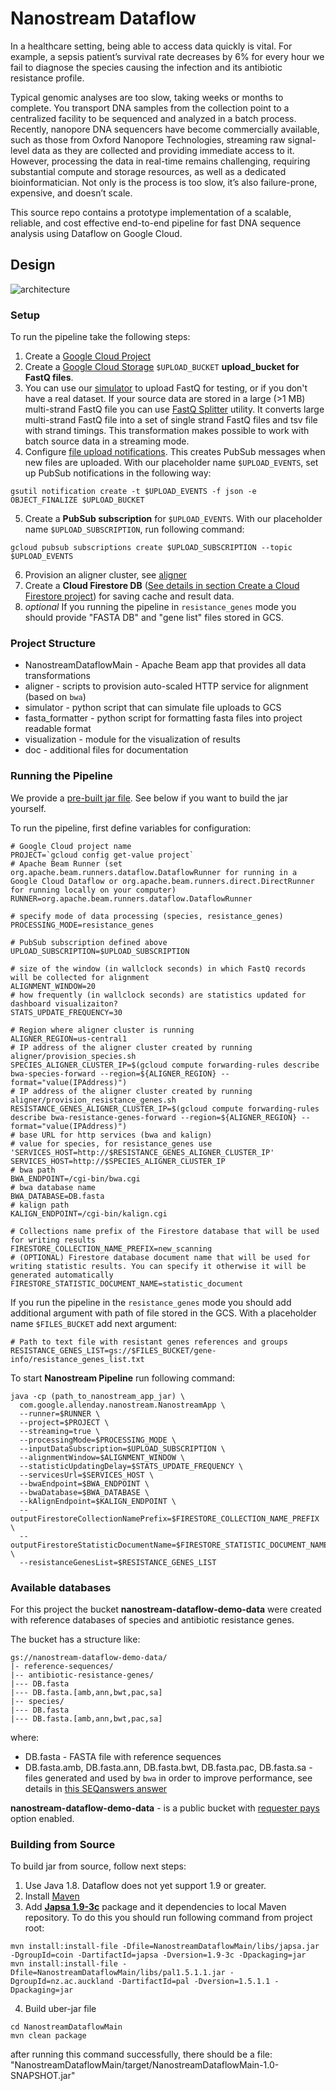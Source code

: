 # Nanostream Dataflow

In a healthcare setting, being able to access data quickly is vital. For example, a sepsis patient’s survival rate decreases by 6% for every hour we fail to diagnose the species causing the infection and its antibiotic resistance profile.

Typical genomic analyses are too slow, taking weeks or months to complete. You transport DNA samples from the collection point to a centralized facility to be sequenced and analyzed in a batch process. Recently, nanopore DNA sequencers have become commercially available, such as those from Oxford Nanopore Technologies, streaming raw signal-level data as they are collected and providing immediate access to it. However, processing the data in real-time remains challenging,  requiring substantial compute and storage resources, as well as a dedicated bioinformatician. Not only is the process is too slow, it’s also failure-prone, expensive, and doesn’t scale.

This source repo contains a prototype implementation of a scalable, reliable, and cost effective end-to-end pipeline for fast DNA sequence analysis using Dataflow on Google Cloud.

## Design

![architecture](doc/Taxonomy%20Counting.png)

### Setup

To run the pipeline take the following steps:

1. Create a [Google Cloud Project](https://cloud.google.com/)
2. Create a [Google Cloud Storage](https://cloud.google.com/storage/) `$UPLOAD_BUCKET` **upload_bucket for FastQ files**.
3. You can use our [simulator](https://github.com/allenday/nanostream-dataflow/blob/master/simulator) to upload FastQ for testing, or if you don't have a real dataset. If your source data are stored in a large (>1 MB) multi-strand FastQ file you can use [FastQ Splitter](https://github.com/allenday/nanostream-dataflow/blob/master/utilities/fastq_splitter) utility. It converts large multi-strand FastQ file into a set of single strand FastQ files and tsv file with strand timings. This transformation makes possible to work with batch source data in a streaming mode.
4. Configure [file upload notifications]((https://cloud.google.com/storage/docs/pubsub-notifications)). This creates PubSub messages when new files are uploaded. With our placeholder name `$UPLOAD_EVENTS`, set up PubSub notifications in the following way:
```
gsutil notification create -t $UPLOAD_EVENTS -f json -e OBJECT_FINALIZE $UPLOAD_BUCKET
```
5. Create a **PubSub subscription** for `$UPLOAD_EVENTS`. With our placeholder name `$UPLOAD_SUBSCRIPTION`, run following command:
```
gcloud pubsub subscriptions create $UPLOAD_SUBSCRIPTION --topic $UPLOAD_EVENTS
```
6. Provision an aligner cluster, see [aligner](aligner)
7. Create a **Cloud Firestore DB** ([See details in section Create a Cloud Firestore project](https://cloud.google.com/firestore/docs/quickstart-mobile-web#create_a_project)) for saving cache and result data.
8. *optional* If you running the pipeline in `resistance_genes` mode you should provide "FASTA DB" and "gene list" files stored in GCS.

### Project Structure
- NanostreamDataflowMain - Apache Beam app that provides all data transformations
- aligner - scripts to provision auto-scaled HTTP service for alignment (based on `bwa`)
- simulator - python script that can simulate file uploads to GCS
- fasta_formatter - python script for formatting fasta files into project readable format
- visualization - module for the visualization of results
- doc - additional files for documentation


### Running the Pipeline

We provide a [pre-built jar file](https://github.com/allenday/nanostream-dataflow/blob/master/NanostreamDataflowMain/build/). See below if you want to build the jar yourself.

To run the pipeline, first define variables for configuration:
```
# Google Cloud project name
PROJECT=`gcloud config get-value project`
# Apache Beam Runner (set org.apache.beam.runners.dataflow.DataflowRunner for running in a Google Cloud Dataflow or org.apache.beam.runners.direct.DirectRunner for running locally on your computer)
RUNNER=org.apache.beam.runners.dataflow.DataflowRunner

# specify mode of data processing (species, resistance_genes)
PROCESSING_MODE=resistance_genes

# PubSub subscription defined above
UPLOAD_SUBSCRIPTION=$UPLOAD_SUBSCRIPTION

# size of the window (in wallclock seconds) in which FastQ records will be collected for alignment
ALIGNMENT_WINDOW=20
# how frequently (in wallclock seconds) are statistics updated for dashboard visualizaiton?
STATS_UPDATE_FREQUENCY=30

# Region where aligner cluster is running
ALIGNER_REGION=us-central1
# IP address of the aligner cluster created by running aligner/provision_species.sh
SPECIES_ALIGNER_CLUSTER_IP=$(gcloud compute forwarding-rules describe bwa-species-forward --region=${ALIGNER_REGION} --format="value(IPAddress)")
# IP address of the aligner cluster created by running aligner/provision_resistance_genes.sh
RESISTANCE_GENES_ALIGNER_CLUSTER_IP=$(gcloud compute forwarding-rules describe bwa-resistance-genes-forward --region=${ALIGNER_REGION} --format="value(IPAddress)")
# base URL for http services (bwa and kalign)
# value for species, for resistance_genes use 'SERVICES_HOST=http://$RESISTANCE_GENES_ALIGNER_CLUSTER_IP'
SERVICES_HOST=http://$SPECIES_ALIGNER_CLUSTER_IP
# bwa path
BWA_ENDPOINT=/cgi-bin/bwa.cgi
# bwa database name
BWA_DATABASE=DB.fasta
# kalign path
KALIGN_ENDPOINT=/cgi-bin/kalign.cgi

# Collections name prefix of the Firestore database that will be used for writing results
FIRESTORE_COLLECTION_NAME_PREFIX=new_scanning
# (OPTIONAL) Firestore database document name that will be used for writing statistic results. You can specify it otherwise it will be generated automatically
FIRESTORE_STATISTIC_DOCUMENT_NAME=statistic_document
```
If you run the pipeline in the `resistance_genes` mode you should add additional argument with path of file stored in the GCS. With a placeholder name `$FILES_BUCKET` add next argument:
```
# Path to text file with resistant genes references and groups
RESISTANCE_GENES_LIST=gs://$FILES_BUCKET/gene-info/resistance_genes_list.txt
```

To start **Nanostream Pipeline** run following command:
```
java -cp (path_to_nanostream_app_jar) \
  com.google.allenday.nanostream.NanostreamApp \
  --runner=$RUNNER \
  --project=$PROJECT \
  --streaming=true \
  --processingMode=$PROCESSING_MODE \
  --inputDataSubscription=$UPLOAD_SUBSCRIPTION \
  --alignmentWindow=$ALIGNMENT_WINDOW \
  --statisticUpdatingDelay=$STATS_UPDATE_FREQUENCY \
  --servicesUrl=$SERVICES_HOST \
  --bwaEndpoint=$BWA_ENDPOINT \
  --bwaDatabase=$BWA_DATABASE \ 
  --kAlignEndpoint=$KALIGN_ENDPOINT \
  --outputFirestoreCollectionNamePrefix=$FIRESTORE_COLLECTION_NAME_PREFIX \
  --outputFirestoreStatisticDocumentName=$FIRESTORE_STATISTIC_DOCUMENT_NAME \
  --resistanceGenesList=$RESISTANCE_GENES_LIST
```

### Available databases
For this project the bucket **nanostream-dataflow-demo-data** were created
with reference databases of species and antibiotic resistance genes.

The bucket has a structure like:
```
gs://nanostream-dataflow-demo-data/
|- reference-sequences/
|-- antibiotic-resistance-genes/
|--- DB.fasta
|--- DB.fasta.[amb,ann,bwt,pac,sa]
|-- species/
|--- DB.fasta
|--- DB.fasta.[amb,ann,bwt,pac,sa]
```
where:
- DB.fasta - FASTA file with reference sequences
- DB.fasta.amb, DB.fasta.ann, DB.fasta.bwt, DB.fasta.pac, DB.fasta.sa - files generated and used by `bwa` in order to improve performance, see details in [this SEQanswers answer](http://seqanswers.com/forums/showpost.php?s=06f0dadc73bdf687f265a94c8217d0bd&p=90992&postcount=2)

**nanostream-dataflow-demo-data** - is a public bucket with [requester pays](https://cloud.google.com/storage/docs/requester-pays) option enabled.

### Building from Source

To build jar from source, follow next steps:
1) Use Java 1.8. Dataflow does not yet support 1.9 or greater.
2) Install [Maven](https://maven.apache.org/install.html)
3) Add [**Japsa 1.9-3c**](https://github.com/mdcao/japsa) package and it dependencies to local Maven repository. To do this you should run following command from project root:
```
mvn install:install-file -Dfile=NanostreamDataflowMain/libs/japsa.jar -DgroupId=coin -DartifactId=japsa -Dversion=1.9-3c -Dpackaging=jar
mvn install:install-file -Dfile=NanostreamDataflowMain/libs/pal1.5.1.1.jar -DgroupId=nz.ac.auckland -DartifactId=pal -Dversion=1.5.1.1 -Dpackaging=jar
```
4) Build uber-jar file
```
cd NanostreamDataflowMain
mvn clean package
```
after running this command successfully, there should be a file:
"NanostreamDataflowMain/target/NanostreamDataflowMain-1.0-SNAPSHOT.jar"
